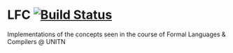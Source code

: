# LFC [![Build Status](https://travis-ci.org/niccolomarcon/lfc.svg?branch=develop)](https://travis-ci.org/niccolomarcon/lfc)
Implementations of the concepts seen in the course of Formal Languages &amp; Compilers @ UNITN
